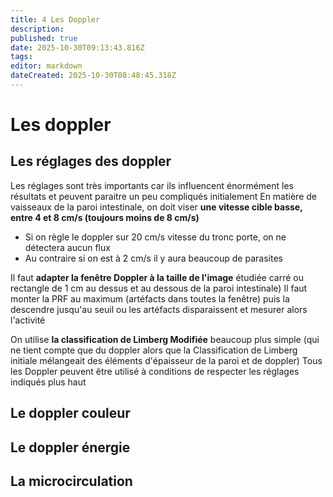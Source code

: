 ```yaml
---
title: 4 Les Doppler
description: 
published: true
date: 2025-10-30T09:13:43.816Z
tags: 
editor: markdown
dateCreated: 2025-10-30T08:48:45.318Z
---
```


# Les doppler
## Les réglages des doppler
Les réglages sont très importants car ils influencent énormément les résultats et peuvent paraitre un peu compliqués initialement
En matière de vaisseaux de la paroi intestinale, on doit viser **une vitesse cible basse, entre 4 et 8 cm/s (toujours moins de 8 cm/s)**

- Si on règle le doppler sur 20 cm/s vitesse du tronc porte, on ne détectera aucun flux 
- Au contraire si on est à 2 cm/s il y aura beaucoup de parasites

Il faut **adapter la fenêtre Doppler à la taille de l'image** étudiée carré ou rectangle de 1 cm au dessus et au dessous de la paroi intestinale)
Il faut monter la PRF au maximum (artéfacts dans toutes la fenêtre) puis la descendre jusqu'au seuil ou les artéfacts disparaissent et mesurer alors l'activité

On utilise **la classification de Limberg Modifiée** beaucoup plus simple (qui ne tient compte que du doppler alors que la Classification de Limberg initiale mélangeait des éléments d'épaisseur de la paroi et de doppler)
Tous les Doppler peuvent être utilisé à conditions de respecter les réglages indiqués plus haut
## Le doppler couleur

## Le doppler énergie
## La microcirculation